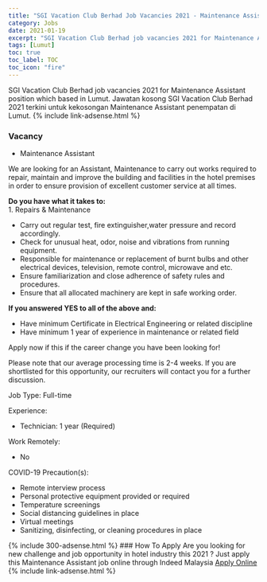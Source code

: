 ```yaml
---
title: "SGI Vacation Club Berhad Job Vacancies 2021 - Maintenance Assistant" 
category: Jobs 
date: 2021-01-19 
excerpt: "SGI Vacation Club Berhad job vacancies 2021 for Maintenance Assistant position which based in Lumut. Jawatan kosong SGI Vacation Club Berhad 2021 terkini untuk kekosongan Maintenance Assistant penempatan di Lumut" 
tags: [Lumut] 
toc: true 
toc_label: TOC 
toc_icon: "fire" 
--- 
```


SGI Vacation Club Berhad job vacancies 2021 for Maintenance Assistant position which based in Lumut. Jawatan kosong SGI Vacation Club Berhad 2021 terkini untuk kekosongan Maintenance Assistant penempatan di Lumut. 
{% include link-adsense.html %} 
### Vacancy 
- Maintenance Assistant 
<div><p>We are looking for an Assistant, Maintenance to carry out works required to repair, maintain and improve the building and facilities in the hotel premises in order to ensure provision of excellent customer service at all times.</p><p><b>Do you have what it takes to: </b><br>1. Repairs &amp; Maintenance</p><ul><li>Carry out regular test, fire extinguisher,water pressure and record accordingly.</li><li>Check for unusual heat, odor, noise and vibrations from running equipment.</li><li>Responsible for maintenance or replacement of burnt bulbs and other electrical devices, television, remote control, microwave and etc.</li><li>Ensure familiarization and close adherence of safety rules and procedures.</li><li>Ensure that all allocated machinery are kept in safe working order.</li></ul><p><b>If you answered YES to all of the above and: </b></p><ul><li>Have minimum Certificate in Electrical Engineering or related discipline</li><li>Have minimum 1 year of experience in maintenance or related field</li></ul><p>Apply now if this if the career change you have been looking for!</p><p>Please note that our average processing time is 2-4 weeks. If you are shortlisted for this opportunity, our recruiters will contact you for a further discussion.</p><p>Job Type: Full-time</p><p>Experience:</p><ul><li>Technician: 1 year (Required)</li></ul><p>Work Remotely:</p><ul><li>No</li></ul><p>COVID-19 Precaution(s):</p><ul><li>Remote interview process</li><li>Personal protective equipment provided or required</li><li>Temperature screenings</li><li>Social distancing guidelines in place</li><li>Virtual meetings</li><li>Sanitizing, disinfecting, or cleaning procedures in place</li></ul></div> 
{% include 300-adsense.html %} 
### How To Apply 
Are you looking for new challenge and job opportunity in hotel industry this 2021 ?
Just apply this Maintenance Assistant job online through Indeed Malaysia 
<a href="https://malaysia.indeed.com/viewjob?jk=923e83a03d3b30f5" class="btn btn--info" target="_blank" rel="nofollow noopenner">Apply Online</a> 
{% include link-adsense.html %} 